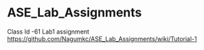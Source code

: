 # ASE_Lab_Assignments
Class Id -61
Lab1 assignment https://github.com/Nagumkc/ASE_Lab_Assignments/wiki/Tutorial-1
